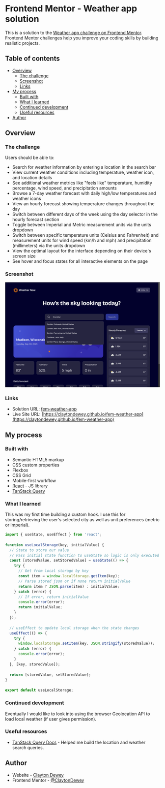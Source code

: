 # Frontend Mentor - Weather app solution

This is a solution to the [Weather app challenge on Frontend Mentor](https://www.frontendmentor.io/challenges/weather-app-K1FhddVm49). Frontend Mentor challenges help you improve your coding skills by building realistic projects.

## Table of contents

- [Overview](#overview)
  - [The challenge](#the-challenge)
  - [Screenshot](#screenshot)
  - [Links](#links)
- [My process](#my-process)
  - [Built with](#built-with)
  - [What I learned](#what-i-learned)
  - [Continued development](#continued-development)
  - [Useful resources](#useful-resources)
- [Author](#author)

## Overview

### The challenge

Users should be able to:

- Search for weather information by entering a location in the search bar
- View current weather conditions including temperature, weather icon, and location details
- See additional weather metrics like "feels like" temperature, humidity percentage, wind speed, and precipitation amounts
- Browse a 7-day weather forecast with daily high/low temperatures and weather icons
- View an hourly forecast showing temperature changes throughout the day
- Switch between different days of the week using the day selector in the hourly forecast section
- Toggle between Imperial and Metric measurement units via the units dropdown
- Switch between specific temperature units (Celsius and Fahrenheit) and measurement units for wind speed (km/h and mph) and precipitation (millimeters) via the units dropdown
- View the optimal layout for the interface depending on their device's screen size
- See hover and focus states for all interactive elements on the page

### Screenshot

![](./screenshot.png)

### Links

- Solution URL: [fem-weather-app](https://github.com/ClaytonDewey/fem-weather-app)
- Live Site URL: [https://claytondewey.github.io/fem-weather-app](https://claytondewey.github.io/fem-weather-app)

## My process

### Built with

- Semantic HTML5 markup
- CSS custom properties
- Flexbox
- CSS Grid
- Mobile-first workflow
- [React](https://reactjs.org/) - JS library
- [TanStack Query](https://tanstack.com/query/latest)

### What I learned

This was my first time building a custom hook. I use this for storing/retrieving the user's selected city as well as unit preferences (metric or imperial).

```js
import { useState, useEffect } from 'react';

function useLocalStorage(key, initialValue) {
  // State to store our value
  // Pass initial state function to useState so logic is only executed once
  const [storedValue, setStoredValue] = useState(() => {
    try {
      // Get from local storage by key
      const item = window.localStorage.getItem(key);
      // Parse stored json or if none return initialValue
      return item ? JSON.parse(item) : initialValue;
    } catch (error) {
      // If error, return initialValue
      console.error(error);
      return initialValue;
    }
  });

  // useEffect to update local storage when the state changes
  useEffect(() => {
    try {
      window.localStorage.setItem(key, JSON.stringify(storedValue));
    } catch (error) {
      console.error(error);
    }
  }, [key, storedValue]);

  return [storedValue, setStoredValue];
}

export default useLocalStorage;
```

### Continued development

Eventually I would like to look into using the browser Geolocation API to load local weather (if user gives permission).

### Useful resources

- [TanStack Query Docs](https://tanstack.com/query/latest/docs/framework/react/overview) - Helped me build the location and weather search queries.

## Author

- Website - [Clayton Dewey](https://www.claytondewey.com)
- Frontend Mentor - [@ClaytonDewey](https://www.frontendmentor.io/profile/ClaytonDewey)
